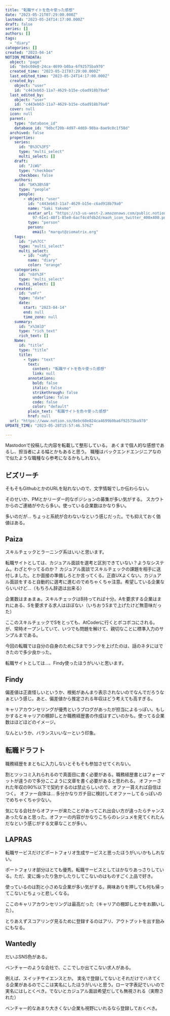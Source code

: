 ```yaml
---
title: "転職サイトを色々使った感想"
date: "2023-05-21T07:29:00.000Z"
lastmod: "2023-05-24T14:17:00.000Z"
draft: false
series: []
authors: []
tags:
  - "diary"
categories: []
created: "2023-04-14"
NOTION_METADATA:
  object: "page"
  id: "8ebc60e8-24ca-4699-b0ba-6f92575ba970"
  created_time: "2023-05-21T07:29:00.000Z"
  last_edited_time: "2023-05-24T14:17:00.000Z"
  created_by:
    object: "user"
    id: "c443eb63-11a7-4629-b15e-c6ad918b79a0"
  last_edited_by:
    object: "user"
    id: "c443eb63-11a7-4629-b15e-c6ad918b79a0"
  cover: null
  icon: null
  parent:
    type: "database_id"
    database_id: "9dbcf20b-4d97-4d69-98ba-8ae9c8c1f58d"
  archived: false
  properties:
    series:
      id: "B%3C%3FS"
      type: "multi_select"
      multi_select: []
    draft:
      id: "JiWU"
      type: "checkbox"
      checkbox: false
    authors:
      id: "bK%3B%5B"
      type: "people"
      people:
        - object: "user"
          id: "c443eb63-11a7-4629-b15e-c6ad918b79a0"
          name: "Saki Yakumo"
          avatar_url: "https://s3-us-west-2.amazonaws.com/public.notion-static.com/3ad1c4\
            97-61e1-48f1-85e8-6acf4c4fdb2d/maoh_icon_twitter_400x400.png"
          type: "person"
          person:
            email: "marqut@ziomatrix.org"
    tags:
      id: "jw%7CC"
      type: "multi_select"
      multi_select:
        - id: "<aRy"
          name: "diary"
          color: "orange"
    categories:
      id: "nbY%3F"
      type: "multi_select"
      multi_select: []
    created:
      id: "vmFr"
      type: "date"
      date:
        start: "2023-04-14"
        end: null
        time_zone: null
    summary:
      id: "x%3AlD"
      type: "rich_text"
      rich_text: []
    Name:
      id: "title"
      type: "title"
      title:
        - type: "text"
          text:
            content: "転職サイトを色々使った感想"
            link: null
          annotations:
            bold: false
            italic: false
            strikethrough: false
            underline: false
            code: false
            color: "default"
          plain_text: "転職サイトを色々使った感想"
          href: null
  url: "https://www.notion.so/8ebc60e824ca4699b0ba6f92575ba970"
UPDATE_TIME: "2023-05-28T15:57:46.576Z"

---
```

<link rel="stylesheet" href="https://cdn.jsdelivr.net/npm/katex@0.16.2/dist/katex.min.css" integrity="sha384-bYdxxUwYipFNohQlHt0bjN/LCpueqWz13HufFEV1SUatKs1cm4L6fFgCi1jT643X" crossorigin="anonymous">


Mastodonで投稿した内容を転載して整形している。 あくまで個人的な感想であるし、担当者による幅とかもあると思う。 職種はバックエンドエンジニアなので似たような職種なら参考になるかもしれない。


## ビズリーチ


そもそもGithubとかのURLを貼れないので、文字情報でしか伝わらない。


そのせいか、PMとかリーダー的なポジションの募集が多い気がする。 スカウトからのご連絡がやたら多い。使っている企業数はかなり多い。


多いのだが… ちょっと系統が合わないなという感じだった。でも抑えておく価値はある。


## Paiza


スキルチェックとラーニング系はいいと思います。


転職サイトとしては、カジュアル面談を選考と区別できていない？ようなシステム。わざとやってるのか？ カジュアル面談でスキルチェックの課題を相手に送付しました。とか面接の準備しろとか言ってくる。正直UXよくない。カジュアル面談をすると自動的に選考に進むのでめちゃくちゃ注意。希望している企業ならいいけど…（もちろん辞退は出来る）


企業数はまぁまぁ。スキルチェックはB持ってれば十分。Aを要求する企業はまれにある、Sを要求する求人はほぼない（いちおうSまで上げたけど無意味だった）


ここのスキルチェックでSをとっても、AtCoderに行くとボコボコにされる。が、常時オープンしていて、いつでも問題を解けて、親切なことに標準入力のサンプルまである。


今回の転職では自分の自身のためにSまでランクを上げたのは、話のネタにはできたので多少良かった。


転職サイトとしては…、Findy使ったほうがいいと思います。


## Findy


偏差値は正直怪しいというか、根拠があんまり表示されないのでなんでだろうなぁという感じ。あと、偏差値から推定される年収はどう考えても高すぎる。


キャリアカウンセリングが優秀というブログがあったが担当によるっぽい。もしかするとキャリアの棚卸しとか職務経歴書の作成はすごいのかも。使ってる企業数はほどほどのイメージ。


なんというか、バランスいいなーという印象。


## 転職ドラフト


職務経歴をまともに入力しないとそもそも参加させてくれない。


割とツッコミ入れられるので真面目に書く必要がある。職務経歴書とはフォーマットが違うので多分ここように文章を書く必要があると思われる。 オファーされた年収の90%以下で契約するのは禁止らしいので、オファー貰えれば自信はつく。 オファー自体は… 多分かなりガチ目に検討してオファーしてるっぽいのでめちゃくちゃ少ない。


気になる会社からオファーが来たことがあってこれ出会い方が違ったらチャンスあったなぁと思った。オファーの内容がかなりこちらのレジュメを見てくれたんだなという感じがする文章なことが多い。


## LAPRAS


転職サービスだけどポートフォリオ生成サービスと思ったほうがいいかもしれない。


ポートフォリオ部分はとても優秀。転職サービスとしてはかなりあっさりしている。ただ、変に煽ったり急かしたりしてこないのはものすごく上品で好き。


使っているのは割と小さめな企業が多い気がする。興味ありを押しても何も帰ってこないとちょっと悲しくなる。


ここのキャリアカウンセリングは最高だった（キャリアの棚卸しとかをお願いした）。


とりあえずスコアリング見るために登録するのはアリ、アウトプットを出す励みにもなる。


## Wantedly


だいぶSNS色がある。


ベンチャーのような会社で、ここでしか出てこない求人がある。


例えば、スイッチサイエンスとか。 実名で登録してないとそれだけでハネてくる企業があるのでここは実名にしたほうがいいと思う。ローマ字表記でいいので実名にはしとくべき。でないとカジュアル面談希望だしても無視される（実際された）


ベンチャー的なあまり大きくない企業も視野にいれるなら登録しておくべき。

